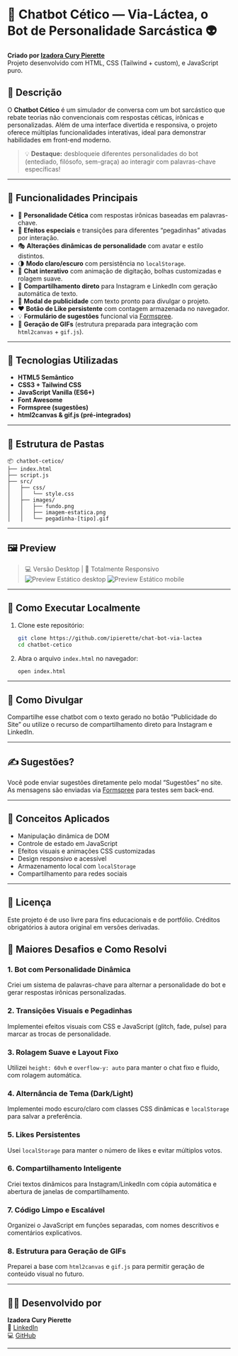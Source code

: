
# 🤖 Chatbot Cético — Via-Láctea, o Bot de Personalidade Sarcástica 👽

**Criado por [Izadora Cury Pierette](https://www.linkedin.com/in/izadora-cury-pierette-7a7754253/)**  
Projeto desenvolvido com HTML, CSS (Tailwind + custom), e JavaScript puro.

## 📌 Descrição

O **Chatbot Cético** é um simulador de conversa com um bot sarcástico que rebate teorias não convencionais com respostas céticas, irônicas e personalizadas. Além de uma interface divertida e responsiva, o projeto oferece múltiplas funcionalidades interativas, ideal para demonstrar habilidades em front-end moderno.

> 💡 **Destaque:** desbloqueie diferentes personalidades do bot (entediado, filósofo, sem-graça) ao interagir com palavras-chave específicas!

---

## 🎯 Funcionalidades Principais

- 🧠 **Personalidade Cética** com respostas irônicas baseadas em palavras-chave.
- 👻 **Efeitos especiais** e transições para diferentes “pegadinhas” ativadas por interação.
- 🎭 **Alterações dinâmicas de personalidade** com avatar e estilo distintos.
- 🌗 **Modo claro/escuro** com persistência no `localStorage`.
- 💬 **Chat interativo** com animação de digitação, bolhas customizadas e rolagem suave.
- 📲 **Compartilhamento direto** para Instagram e LinkedIn com geração automática de texto.
- 📢 **Modal de publicidade** com texto pronto para divulgar o projeto.
- ❤️ **Botão de Like persistente** com contagem armazenada no navegador.
- 💡 **Formulário de sugestões** funcional via [Formspree](https://formspree.io/).
- 📸 **Geração de GIFs** (estrutura preparada para integração com `html2canvas` + `gif.js`).

---

## 🧪 Tecnologias Utilizadas

- **HTML5 Semântico**
- **CSS3 + Tailwind CSS**
- **JavaScript Vanilla (ES6+)**
- **Font Awesome**
- **Formspree (sugestões)**
- **html2canvas & gif.js (pré-integrados)**

---

## 📂 Estrutura de Pastas

```
📦 chatbot-cetico/
├── index.html
├── script.js
├── src/
│   ├── css/
│   │   └── style.css
│   ├── images/
│   │   ├── fundo.png
│   │   ├── imagem-estatica.png
│   │   └── pegadinha-[tipo].gif
```

---

## 🖼️ Preview

> 💻 Versão Desktop | 📱 Totalmente Responsivo  
![Preview Estático desktop](./src/images/imagem-estatica.png)
![Preview Estático mobile](./src/images/imagem-estatica-mobile.png)

---

## 🚀 Como Executar Localmente

1. Clone este repositório:
   ```bash
   git clone https://github.com/ipierette/chat-bot-via-lactea
   cd chatbot-cetico
   ```

2. Abra o arquivo `index.html` no navegador:
   ```bash
   open index.html
   ```

---

## 📢 Como Divulgar

Compartilhe esse chatbot com o texto gerado no botão “Publicidade do Site” ou utilize o recurso de compartilhamento direto para Instagram e LinkedIn.

---

## ✍️ Sugestões?

Você pode enviar sugestões diretamente pelo modal “Sugestões” no site. As mensagens são enviadas via [Formspree](https://formspree.io/) para testes sem back-end.

---

## 🧠 Conceitos Aplicados

- Manipulação dinâmica de DOM
- Controle de estado em JavaScript
- Efeitos visuais e animações CSS customizadas
- Design responsivo e acessível
- Armazenamento local com `localStorage`
- Compartilhamento para redes sociais

---

## 📃 Licença

Este projeto é de uso livre para fins educacionais e de portfólio. Créditos obrigatórios à autora original em versões derivadas.


## 🧠 Maiores Desafios e Como Resolvi

### 1. Bot com Personalidade Dinâmica
Criei um sistema de palavras-chave para alternar a personalidade do bot e gerar respostas irônicas personalizadas.

### 2. Transições Visuais e Pegadinhas
Implementei efeitos visuais com CSS e JavaScript (glitch, fade, pulse) para marcar as trocas de personalidade.

### 3. Rolagem Suave e Layout Fixo
Utilizei `height: 60vh` e `overflow-y: auto` para manter o chat fixo e fluido, com rolagem automática.

### 4. Alternância de Tema (Dark/Light)
Implementei modo escuro/claro com classes CSS dinâmicas e `localStorage` para salvar a preferência.

### 5. Likes Persistentes
Usei `localStorage` para manter o número de likes e evitar múltiplos votos.

### 6. Compartilhamento Inteligente
Criei textos dinâmicos para Instagram/LinkedIn com cópia automática e abertura de janelas de compartilhamento.

### 7. Código Limpo e Escalável
Organizei o JavaScript em funções separadas, com nomes descritivos e comentários explicativos.

### 8. Estrutura para Geração de GIFs
Preparei a base com `html2canvas` e `gif.js` para permitir geração de conteúdo visual no futuro.

---

## 🙋‍♀️ Desenvolvido por

**Izadora Cury Pierette**  
🔗 [LinkedIn](https://www.linkedin.com/in/izadora-cury-pierette-7a7754253/)  
💻 [GitHub](https://github.com/ipierette)

---

